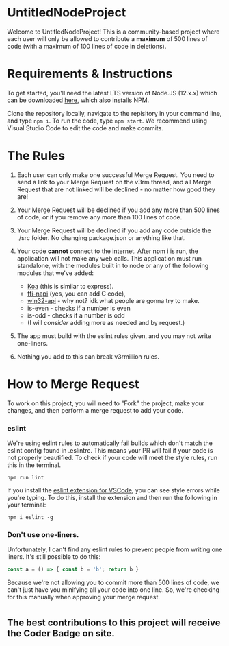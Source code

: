 # UntitledNodeProject

Welcome to UntitledNodeProject! This is a community-based project where each user will only be allowed to contribute a **maximum** of 500 lines of code (with a maximum of 100 lines of code in deletions).

# Requirements & Instructions

To get started, you'll need the latest LTS version of Node.JS (12.x.x) which can be downloaded [here](https://nodejs.org/en/download/), which also installs NPM.

Clone the repository locally, navigate to the repisitory in your command line, and type `npm i`. To run the code, type `npm start`. We recommend using Visual Studio Code to edit the code and make commits.

# The Rules
1. Each user can only make one successful Merge Request. You need to send a link to your Merge Request on the v3rm thread, and all Merge Request that are not linked will be declined - no matter how good they are!

2. Your Merge Request will be declined if you add any more than 500 lines of code, or if you remove any more than 100 lines of code.

3. Your Merge Request will be declined if you add any code outside the ./src folder. No changing package.json or anything like that.

4. Your code **cannot** connect to the internet. After npm i is run, the application will not make any web calls. This application must run standalone, with the modules built in to node or any of the following modules that we've added:

    - [Koa](https://koajs.com/) (this is similar to express).
    - [ffi-napi](https://github.com/node-ffi-napi/node-ffi-napi) (yes, you can add C code),
    - [win32-api](https://github.com/waitingsong/node-win32-api) - why not? idk what people are gonna try to make.
    - is-even - checks if a number is even
    - is-odd - checks if a number is odd
    - (I will _consider_ adding more as needed and by request.)

5. The app must build with the eslint rules given, and you may not write one-liners.
6. Nothing you add to this can break v3rmillion rules.


# How to Merge Request
To work on this project, you will need to "Fork" the project, make your changes, and then perform a merge request to add your code.

### eslint
We're using eslint rules to automatically fail builds which don't match the eslint config found in .eslintrc. This means your PR will fail if your code is not properly beautified. To check if your code will meet the style rules, run this in the terminal.

`npm run lint`

If you install the [eslint extension for VSCode](https://marketplace.visualstudio.com/items?itemName=dbaeumer.vscode-eslint), you can see style errors while you're typing. To do this, install the extension and then run the following in your terminal:

`npm i eslint -g `
### Don't use one-liners.
Unfortunately, I can't find any eslint rules to prevent people from writing one liners. It's still possible to do this:
```js
const a = () => { const b = 'b'; return b }
```
Because we're not allowing you to commit more than 500 lines of code, we can't just have you minifying all your code into one line. So, we're checking for this manually when approving your merge request.

# 
## The best contributions to this project will receive the Coder Badge on site.
